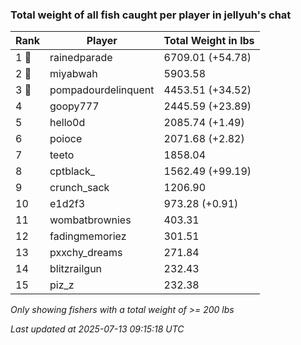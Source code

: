 ### Total weight of all fish caught per player in jellyuh's chat
| Rank | Player | Total Weight in lbs |
|------|--------|---------|
| 1 🥇  | rainedparade | 6709.01 (+54.78) |
| 2 🥈  | miyabwah | 5903.58 |
| 3 🥉  | pompadourdelinquent | 4453.51 (+34.52) |
| 4  | goopy777 | 2445.59 (+23.89) |
| 5  | hello0d | 2085.74 (+1.49) |
| 6  | poioce | 2071.68 (+2.82) |
| 7  | teeto | 1858.04 |
| 8  | cptblack_ | 1562.49 (+99.19) |
| 9  | crunch_sack | 1206.90 |
| 10  | e1d2f3 | 973.28 (+0.91) |
| 11  | wombatbrownies | 403.31 |
| 12  | fadingmemoriez | 301.51 |
| 13  | pxxchy_dreams | 271.84 |
| 14  | blitzrailgun | 232.43 |
| 15  | piz_z | 232.38 |

_Only showing fishers with a total weight of >= 200 lbs_

_Last updated at 2025-07-13 09:15:18 UTC_